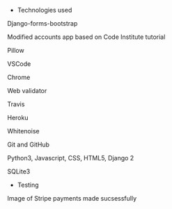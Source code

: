 * Technologies used

Django-forms-bootstrap

Modified accounts app based on Code Institute tutorial

Pillow

VSCode

Chrome

Web validator

Travis

Heroku

Whitenoise

Git and GitHub

Python3, Javascript, CSS, HTML5, Django 2

SQLite3

* Testing

Image of Stripe payments made sucsessfully
